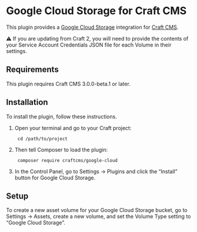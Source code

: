 Google Cloud Storage for Craft CMS
=======================

This plugin provides a [Google Cloud Storage](https://cloud.google.com/storage/) integration for [Craft CMS](https://craftcms.com/).

:warning: If you are updating from Craft 2, you will need to provide the contents of your Service Account Credentials JSON file for each Volume in their settings.

## Requirements

This plugin requires Craft CMS 3.0.0-beta.1 or later.

## Installation

To install the plugin, follow these instructions.

1. Open your terminal and go to your Craft project:

        cd /path/to/project

2. Then tell Composer to load the plugin:

        composer require craftcms/google-cloud

3. In the Control Panel, go to Settings → Plugins and click the “Install” button for Google Cloud Storage.

## Setup

To create a new asset volume for your Google Cloud Storage bucket, go to Settings → Assets, create a new volume, and set the Volume Type setting to “Google Cloud Storage”.
